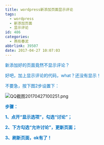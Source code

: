 ```yaml
---
title: ​wordpress新添加页面显示评论
tags:
  - wordpress
  - 新添加页面
  - 显示评论
id: 486
categories:
  - 燕衔春泥
abbrlink: 39507
date: 2017-04-27 10:07:03
---
```


<span style="color: rgb(0, 112, 192);">新添加好的页面竟然不显示评论？</span>

<span style="color: rgb(0, 112, 192);">好吧，加上显示评论的代码，what？还没有显示！
</span>

<span style="color: rgb(0, 112, 192);">不要急，按下图2步设置下：</span>

![QQ截图20170427100251.png](/uploads/2017/04/201704271493258710151138.png "201704271493258710151138.png")

**<span style="color: rgb(0, 112, 192);">步骤：</span>**

**<span style="color: rgb(0, 112, 192);">1、点开“显示选项”，勾选“讨论”；</span>**

**<span style="color: rgb(0, 112, 192);">2、下方勾选“允许讨论”，更新页面；</span>**

**<span style="color: rgb(0, 112, 192);">3、刷新页面，ok有了！</span>**